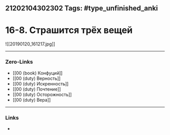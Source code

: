 21202104302302
Tags: #type_unfinished_anki 
---
# 16-8. Страшится трёх вещей

![[20190120_161217.jpg]]

---
### Zero-Links
- [[00 (book) Конфуций]]
- [[00 (duty) Верность]]
- [[00 (duty) Искренность]]
- [[00 (duty) Почтение]]
- [[00 (duty) Осторожность]]
- [[00 (duty) Вера]]
---
### Links
-
